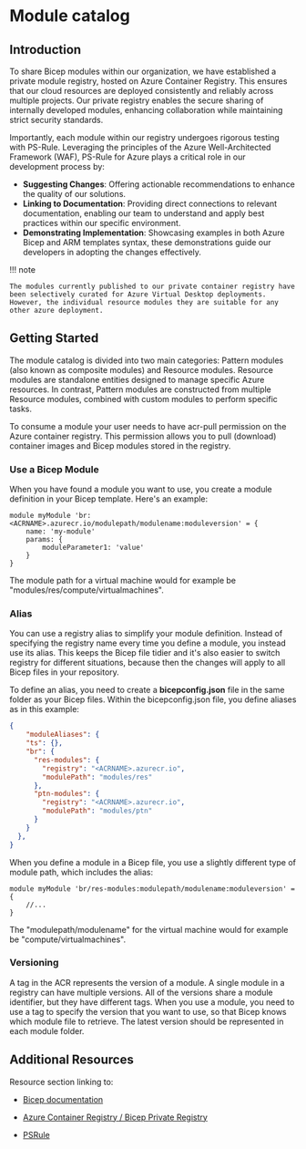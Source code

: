 # Module catalog

## Introduction

To share Bicep modules within our organization, we have established a private module registry, hosted on Azure Container Registry. This ensures that our cloud resources are deployed consistently and reliably across multiple projects. Our private registry enables the secure sharing of internally developed modules, enhancing collaboration while maintaining strict security standards.

Importantly, each module within our registry undergoes rigorous testing with PS-Rule. Leveraging the principles of the Azure Well-Architected Framework (WAF), PS-Rule for Azure plays a critical role in our development process by:

- **Suggesting Changes**: Offering actionable recommendations to enhance the quality of our solutions.
- **Linking to Documentation**: Providing direct connections to relevant documentation, enabling our team to understand and apply best practices within our specific environment.
- **Demonstrating Implementation**: Showcasing examples in both Azure Bicep and ARM templates syntax, these demonstrations guide our developers in adopting the changes effectively.

!!! note

    The modules currently published to our private container registry have been selectively curated for Azure Virtual Desktop deployments. However, the individual resource modules they are suitable for any other azure deployment.

## Getting Started

The module catalog is divided into two main categories: Pattern modules (also known as composite modules) and Resource modules. Resource modules are standalone entities designed to manage specific Azure resources. In contrast, Pattern modules are constructed from multiple Resource modules, combined with custom modules to perform specific tasks.

To consume a module your user needs to have acr-pull permission on the Azure container registry. This permission allows you to pull (download) container images and Bicep modules stored in the registry.

### Use a Bicep Module

When you have found a module you want to use, you create a module definition in your Bicep template. Here's an example:

```Bicep
module myModule 'br:<ACRNAME>.azurecr.io/modulepath/modulename:moduleversion' = {
    name: 'my-module'
    params: {
        moduleParameter1: 'value'
    }
}

```

The module path for a virtual machine would for example be "modules/res/compute/virtualmachines".

### Alias

You can use a registry alias to simplify your module definition. Instead of specifying the registry name every time you define a module, you instead use its alias. This keeps the Bicep file tidier and it's also easier to switch registry for different situations, because then the changes will apply to all Bicep files in your repository.

To define an alias, you need to create a **bicepconfig.json** file in the same folder as your Bicep files. Within the bicepconfig.json file, you define aliases as in this example:

```JSON
{
    "moduleAliases": {
    "ts": {},
    "br": {
      "res-modules": {
        "registry": "<ACRNAME>.azurecr.io",
        "modulePath": "modules/res"
      },
      "ptn-modules": {
        "registry": "<ACRNAME>.azurecr.io",
        "modulePath": "modules/ptn"
      }
    }
  },
}
```

When you define a module in a Bicep file, you use a slightly different type of module path, which includes the alias:

```Bicep
module myModule 'br/res-modules:modulepath/modulename:moduleversion' = {
    //...
}

```

The "modulepath/modulename" for the virtual machine would for example be "compute/virtualmachines".

### Versioning

A tag in the ACR represents the version of a module. A single module in a registry can have multiple versions. All of the versions share a module identifier, but they have different tags. When you use a module, you need to use a tag to specify the version that you want to use, so that Bicep knows which module file to retrieve. The latest version should be represented in each module folder.

## Additional Resources

Resource section linking to:

- [Bicep documentation](https://learn.microsoft.com/en-us/azure/azure-resource-manager/bicep/)
- [Azure Container Registry / Bicep Private Registry](https://learn.microsoft.com/en-us/azure/container-registry/container-registry-get-started-bicep?tabs=CLI)

- [PSRule](https://azure.github.io/PSRule.Rules.Azure/about/)

